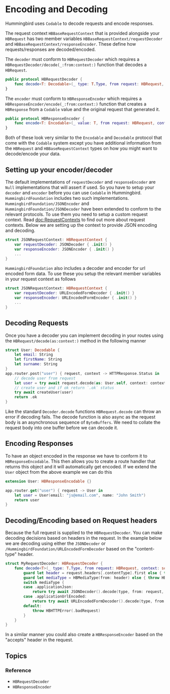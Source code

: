 # Encoding and Decoding

Hummingbird uses `Codable` to decode requests and encode responses. 

The request context ``HBBaseRequestContext`` that is provided alongside your ``HBRequest`` has two member variables ``HBBaseRequestContext/requestDecoder`` and ``HBBaseRequestContext/responseEncoder``. These define how requests/responses are decoded/encoded. 

The `decoder` must conform to ``HBRequestDecoder`` which requires a ``HBRequestDecoder/decode(_:from:context:)`` function that decodes a `HBRequest`.

```swift
public protocol HBRequestDecoder {
    func decode<T: Decodable>(_ type: T.Type, from request: HBRequest, context: some HBBaseRequestContext) throws -> T
}
```

The `encoder` must conform to ``HBResponseEncoder`` which requires a ``HBResponseEncoder/encode(_:from:context:)`` function that creates a `HBResponse` from a `Codable` value and the original request that generated it.

```swift
public protocol HBResponseEncoder {
    func encode<T: Encodable>(_ value: T, from request: HBRequest, context: some HBBaseRequestContext) throws -> HBResponse
}
```

Both of these look very similar to the `Encodable` and `Decodable` protocol that come with the `Codable` system except you have additional information from the `HBRequest` and `HBBaseRequestContext` types on how you might want to decode/encode your data.

## Setting up your encoder/decoder

The default implementations of `requestDecoder` and `responseEncoder` are `Null` implementations that will assert if used. So you have to setup your `decoder` and `encoder` before you can use `Codable` in Hummingbird. ``HummingbirdFoundation`` includes two such implementations. ``HummingbirdFoundation/JSONEncoder`` and ``HummingbirdFoundation/JSONDecoder`` have been extended to conform to the relevant protocols. To use them you need to setup a custom request context. Read <doc:RequestContexts> to find out more about request contexts. Below we are setting up the context to provide JSON encoding and decoding.

```swift
struct JSONRequestContext: HBRequestContext {
    var requestDecoder: JSONDecoder { .init() }
    var responseEncoder: JSONEncoder { .init() }
    ...
}
```

`HummingbirdFoundation` also includes a decoder and encoder for url encoded form data. To use these you setup the relevant member variables in your request context as follows

```swift
struct JSONRequestContext: HBRequestContext {
    var requestDecoder: URLEncodedFormDecoder { .init() }
    var responseEncoder: URLEncodedFormEncoder { .init() }
    ...
}
```

## Decoding Requests

Once you have a decoder you can implement decoding in your routes using the ``HBRequest/decode(as:context:)`` method in the following manner

```swift
struct User: Decodable {
    let email: String
    let firstName: String
    let surname: String
}
app.router.post("user") { request, context -> HTTPResponse.Status in
    // decode user from request
    let user = try await request.decode(as: User.self, context: context)
    // create user and if ok return `.ok` status
    try await createUser(user)
    return .ok
}
```
Like the standard `Decoder.decode` functions `HBRequest.decode` can throw an error if decoding fails. The decode function is also async as the request body is an asynchronous sequence of `ByteBuffers`. We need to collate the request body into one buffer before we can decode it.

## Encoding Responses

To have an object encoded in the response we have to conform it to `HBResponseEncodable`. This then allows you to create a route handler that returns this object and it will automatically get encoded. If we extend the `User` object from the above example we can do this

```swift
extension User: HBResponseEncodable {}

app.router.get("user") { request -> User in
    let user = User(email: "js@email.com", name: "John Smith")
    return user
}
```

## Decoding/Encoding based on Request headers

Because the full request is supplied to the `HBRequestDecoder`. You can make decoding decisions based on headers in the request. In the example below we are decoding using either the `JSONDecoder` or `/HummingbirdFoundation/URLEncodedFormDecoder` based on the "content-type" header.

```swift
struct MyRequestDecoder: HBRequestDecoder {
    func decode<T>(_ type: T.Type, from request: HBRequest, context: some HBBaseRequestContext) async throws -> T where T : Decodable {
        guard let header = request.headers[.contentType].first else { throw HBHTTPError(.badRequest) }
        guard let mediaType = HBMediaType(from: header) else { throw HBHTTPError(.badRequest) }
        switch mediaType {
        case .applicationJson:
            return try await JSONDecoder().decode(type, from: request, context: context)
        case .applicationUrlEncoded:
            return try await URLEncodedFormDecoder().decode(type, from: request, context: context)
        default:
            throw HBHTTPError(.badRequest)
        }
    }
}
```

In a similar manner you could also create a `HBResponseEncoder` based on the "accepts" header in the request.

## Topics

### Reference

- ``HBRequestDecoder``
- ``HBResponseEncoder``
